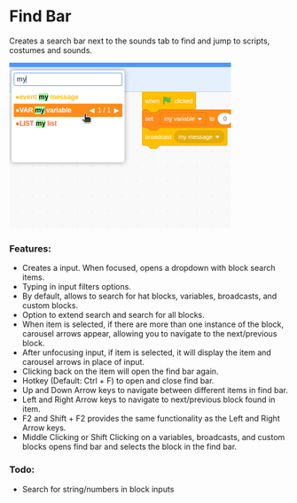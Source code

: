 # Find Bar

Creates a search bar next to the sounds tab to find and jump to scripts, costumes and sounds.

![image](./image.png)

### Features:

- Creates a input. When focused, opens a dropdown with block search items.
- Typing in input filters options.
- By default, allows to search for hat blocks, variables, broadcasts, and custom blocks.
- Option to extend search and search for all blocks.
- When item is selected, if there are more than one instance of the block, carousel arrows appear, allowing you to navigate to the next/previous block.
- After unfocusing input, if item is selected, it will display the item and carousel arrows in place of input.
- Clicking back on the item will open the find bar again.
- Hotkey (Default: Ctrl + F) to open and close find bar.
- Up and Down Arrow keys to navigate between different items in find bar.
- Left and Right Arrow keys to navigate to next/previous block found in item.
- F2 and Shift + F2 provides the same functionality as the Left and Right Arrow keys.
- Middle Clicking or Shift Clicking on a variables, broadcasts, and custom blocks opens find bar and selects the block in the find bar.

### Todo:

- Search for string/numbers in block inputs
